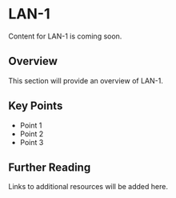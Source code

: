 # LAN-1

Content for LAN-1 is coming soon.

## Overview

This section will provide an overview of LAN-1.

## Key Points

- Point 1
- Point 2
- Point 3

## Further Reading

Links to additional resources will be added here.
